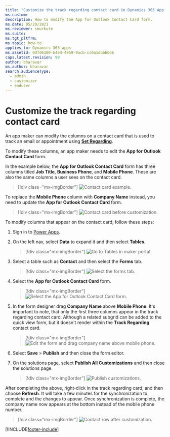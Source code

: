 ```yaml
---
title: "Customize the track regarding contact card in Dynamics 365 App for Outlook (Dynamics 365 apps) | MicrosoftDocs"
ms.custom:
description: How to modify the App for Outlook Contact Card form.
ms.date: 05/20/2021
ms.reviewer: smurkute
ms.suite: 
ms.tgt_pltfrm: 
ms.topic: how-to
applies_to: Dynamics 365 apps
ms.assetid: 0dfd6100-b4ed-4959-9acb-cc0a1dbbb6d6
caps.latest.revision: 99
author: bharavar 
ms.author: bharavar 
search.audienceType: 
  - admin
  - customizer
  - enduser
---
```

# Customize the track regarding contact card 

An app maker can modify the columns on a contact card that is used to track an email or appointment using [**Set Regarding**](user/track-message-or-appointment.md). 

To modify these columns, an app  maker needs to edit the **App for Outlook Contact Card** form.

In the example below, the **App for Outlook Contact Card** form has three columns titled **Job Title**, **Business Phone**, and **Mobile Phone**. These are also the same columns a user sees on the contact card.

   > [!div class="mx-imgBorder"]
   > ![Contact card example.](media/sample-contact-card-columns.png)

To replace the **Mobile Phone** column with **Company Name** instead, you need to update the **App for Outlook Contact Card** form.

   > [!div class="mx-imgBorder"]
   > ![Contact card before customization.](media/before-cust.png)

To modify columns that appear on the contact card, follow these steps:

1. Sign in to [Power Apps](https://make.powerapps.com).

 
2. On the left nav, select **Data** to expand it and then select **Tables**.  

   > [!div class="mx-imgBorder"]
   > ![Go to Tables in maker portal.](media/maker-data-tables.png)
   
  
3. Select a table such as **Contact** and then select the **Forms** tab.

   > [!div class="mx-imgBorder"]
   > ![Select the forms tab.](media/maker-form-tab.png)

4. Select the **App for Outlook Contact Card** form.

   > [!div class="mx-imgBorder"]
   > ![Select the App for Outlook Contact Card form.](media/maker-outlook-contact-card.png)

5. In the form designer drag **Company Name** above **Mobile Phone**. It's important to note, that only the first three columns appear in the track regarding contact card. Although a related subgrid can be added to the quick view form, but it doesn't render within the **Track Regarding** contact card.


   > [!div class="mx-imgBorder"]
   > ![Edit the form and drag company name above mobile phone.](media/maker-edit-contact-form.png)


7. Select **Save** > **Publish** and then close the form editor.
8. On the solutions page, select **Publish All Customizations** and then close the solutions page.

   > [!div class="mx-imgBorder"]
   > ![Publish customizations.](media/maker-publish-customizations.png)


After completing the above, right-click in the track regarding card, and then choose **Refresh**. It will take a few minutes for the synchronization to complete and the changes to appear. Once synchronization is complete, the company name now appears at the bottom instead of the mobile phone number.

   > [!div class="mx-imgBorder"]
   > ![Contact row after customization.](media/after-cust.png)


[!INCLUDE[footer-include](../includes/footer-banner.md)]

